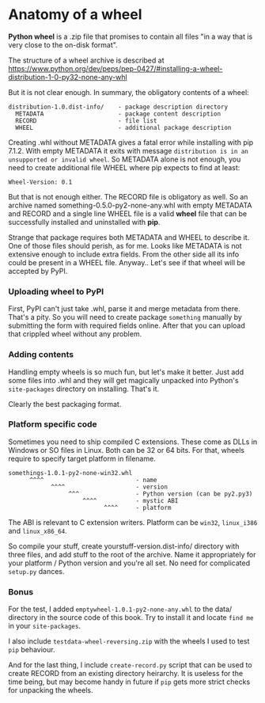 # Anatomy of a wheel

**Python wheel** is a .zip file that promises to contain all files
"in a way that is very close to the on-disk format".

The structure of a wheel archive is described at 
https://www.python.org/dev/peps/pep-0427/#installing-a-wheel-distribution-1-0-py32-none-any-whl

But it is not clear enough. In summary, the obligatory contents of a wheel:

    distribution-1.0.dist-info/    - package description directory
      METADATA                     - package content description
      RECORD                       - file list
      WHEEL                        - additional package description

Creating .whl without METADATA gives a fatal error while installing with
pip 7.1.2. With empty METADATA it exits with message `distribution is in
an unsupported or invalid wheel`. So METADATA alone is not enough, you
need to create additional file WHEEL where pip expects to find at least:

    Wheel-Version: 0.1

But that is not enough either. The RECORD file is obligatory as well. So
an archive named something-0.5.0-py2-none-any.whl with empty METADATA and
RECORD and a single line WHEEL file is a valid **wheel** file that can be
successfully installed and uninstalled with **pip**.

Strange that package requires both METADATA and WHEEL to describe it. One
of those files should perish, as for me. Looks like METADATA is not
extensive enough to include extra fields. From the other side all its info
could be present in a WHEEL file. Anyway.. Let's see if that wheel will be
accepted by PyPI.

### Uploading wheel to PyPI

First, PyPI can't just take .whl, parse it and merge metadata from there.
That's a pity. So you will need to create package `something` manually by
submitting the form with required fields online. After that you can upload
that crippled wheel without any problem.

### Adding contents

Handling empty wheels is so much fun, but let's make it better. Just add
some files into .whl and they will get magically unpacked into Python's
`site-packages`	directory on installing. That's it.

Clearly the best packaging format.

### Platform specific code 

Sometimes you need to ship compiled C extensions. These come as DLLs in
Windows or SO files in Linux. Both can be 32 or 64 bits. For that, wheels
require to specify target platform in filename.

    somethings-1.0.1-py2-none-win32.whl
          ^^^^                          - name
                ^^^^                    - version
                     ^^^                - Python version (can be py2.py3)
                         ^^^^           - mystic ABI
                               ^^^^     - platform

The ABI is relevant to C extension writers. Platform can be `win32`,
`linux_i386` and `linux_x86_64`.

So compile your stuff, create yourstuff-version.dist-info/ directory with
three files, and add stuff to the root of the archive. Name it
appropriately for your platform / Python version and you're all set. No
need for complicated `setup.py` dances.

### Bonus

For the test, I added `emptywheel-1.0.1-py2-none-any.whl` to the data/
directory in the source code of this book. Try to install it and locate
`find me` in your `site-packages`.

I also include `testdata-wheel-reversing.zip` with the wheels I used to
test `pip` behaviour. 

And for the last thing, I include `create-record.py` script that can be
used to create RECORD from an existing directory heirarchy. It is useless
for the time being, but may become handy in future if `pip` gets more
strict checks for unpacking the wheels.
